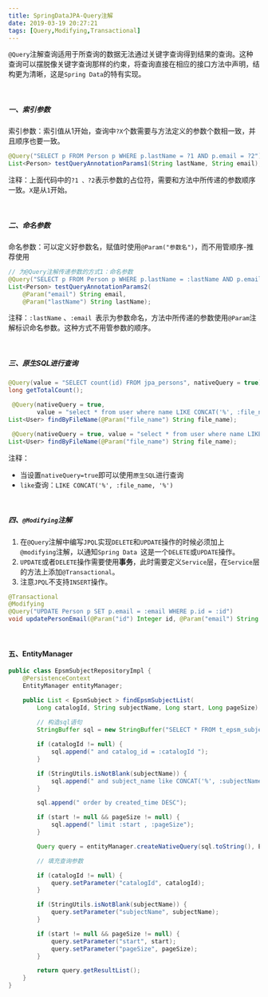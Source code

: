 ```yaml
---
title: SpringDataJPA-Query注解
date: 2019-03-19 20:27:21
tags: [Query,Modifying,Transactional]
---
```


`@Query`注解查询适用于所查询的数据无法通过关键字查询得到结果的查询。这种查询可以摆脱像关键字查询那样的约束，将查询直接在相应的接口方法中声明，结构更为清晰，这是`Spring Data`的特有实现。

<br/>

##### 一、索引参数

索引参数：索引值从1开始，查询中`?X`个数需要与方法定义的参数个数相一致，并且顺序也要一致。

```java
@Query("SELECT p FROM Person p WHERE p.lastName = ?1 AND p.email = ?2")
List<Person> testQueryAnnotationParams1(String lastName, String email);
```

注释：上面代码中的`?1 、?2`表示参数的占位符，需要和方法中所传递的参数顺序一致。`X`是从`1`开始。

<br/>

##### 二、命名参数

命名参数：可以定义好参数名，赋值时使用`@Param("参数名")`，而不用管顺序-推荐使用

```java
// 为@Query注解传递参数的方式1：命名参数
@Query("SELECT p FROM Person p WHERE p.lastName = :lastName AND p.email = :email")
List<Person> testQueryAnnotationParams2(
    @Param("email") String email, 
    @Param("lastName") String lastName);
```

注释：`:lastName` 、`:email `表示为参数命名，方法中所传递的参数使用`@Param`注解标识命名参数。这种方式不用管参数的顺序。

<br/>

<!--more-->

##### 三、原生SQL进行查询

```java
@Query(value = "SELECT count(id) FROM jpa_persons", nativeQuery = true)
long getTotalCount();
```

```java
 @Query(nativeQuery = true,
        value = "select * from user where name LIKE CONCAT('%', :file_name, '%')")
List<User> findByFileName(@Param("file_name") String file_name);
```

```java
 @Query(nativeQuery = true, value = "select * from user where name LIKE %:file_name%")
List<User> findByFileName(@Param("file_name") String file_name);
```



注释：

- 当设置`nativeQuery=true`即可以使用`原生SQL`进行查询
- `like`查询：`LIKE CONCAT('%', :file_name, '%')`

<br/>

##### 四、`@Modifying`注解

1. 在`@Query`注解中编写`JPQL`实现`DELETE`和`UPDATE`操作的时候必须加上`@modifying`注解，以通知`Spring Data `这是一个`DELETE`或`UPDATE`操作。
2. `UPDATE`或者`DELETE`操作需要使用**事务**，此时需要定义`Service`层，在`Service`层的方法上添加`@Transactional`。
3. 注意`JPQL`不支持`INSERT`操作。

```java
@Transactional
@Modifying
@Query("UPDATE Person p SET p.email = :email WHERE p.id = :id")
void updatePersonEmail(@Param("id") Integer id, @Param("email") String email);
```

<br/>

#### 五、EntityManager

```java
public class EpsmSubjectRepositoryImpl {
    @PersistenceContext
    EntityManager entityManager;

    public List < EpsmSubject > findEpsmSubjectList(
        Long catalogId, String subjectName, Long start, Long pageSize) {
        
        // 构造sql语句
        StringBuffer sql = new StringBuffer("SELECT * FROM t_epsm_subject where 1 = 1 ");

        if (catalogId != null) {
            sql.append(" and catalog_id = :catalogId ");
        }

        if (StringUtils.isNotBlank(subjectName)) {
            sql.append(" and subject_name like CONCAT('%', :subjectName, '%')");
        }

        sql.append(" order by created_time DESC");

        if (start != null && pageSize != null) {
            sql.append(" limit :start , :pageSize");
        }

        Query query = entityManager.createNativeQuery(sql.toString(), EpsmSubject.class);

        // 填充查询参数

        if (catalogId != null) {
            query.setParameter("catalogId", catalogId);
        }

        if (StringUtils.isNotBlank(subjectName)) {
            query.setParameter("subjectName", subjectName);
        }

        if (start != null && pageSize != null) {
            query.setParameter("start", start);
            query.setParameter("pageSize", pageSize);
        }

        return query.getResultList();
    }
}
```

<br/>